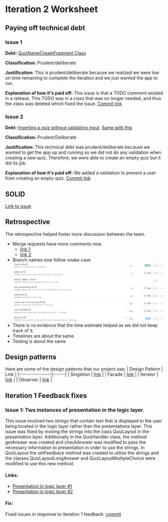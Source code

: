 # Iteration 2 Worksheet

## Paying off technical debt
### Issue 1
**Debt:** [QuizNameCreateFragment Class](https://code.cs.umanitoba.ca/3350-summer2023/lakers-6/-/blob/main/app/src/main/java/comp3350/lakers/quizme/presentation/InsertQuizName/QuizNameCreateFragment.java#L85)

**Classification:** Prudent/deliberate

**Justification:** This is prudent/deliberate because we realized we were low on time remaining to complete the iteration and we just wanted the app to run.

**Explanation of how it's paid off:** This issue is that a TODO comment existed in a release. This TODO was in a class that was no longer needed, and thus the class was deleted which fixed the issue. [Commit link](https://code.cs.umanitoba.ca/3350-summer2023/lakers-6/-/commit/6ab0a6ec6de0febcac1f7c1cc831b33575e01904)

### Issue 2
**Debt:** [Inserting a quiz without validating input](https://code.cs.umanitoba.ca/3350-summer2023/lakers-6/-/blob/5a2c04248ddee2cdc33dfd3da36af67cba4d4964/app/src/main/java/comp3350/lakers/quizme/presentation/InsertQuiz/InsertQuizFragment.java#L76). [Same with this](https://code.cs.umanitoba.ca/3350-summer2023/lakers-6/-/blob/5a2c04248ddee2cdc33dfd3da36af67cba4d4964/app/src/main/java/comp3350/lakers/quizme/presentation/InsertQuiz/InsertQuizFragment.java#L115)

**Classification:** Prudent/Deliberate

**Justification:** This technical debt was prudent/deliberate because we wanted to get the app up and running so we did not do any validation when creating a new quiz. Therefore, we were able to create an empty quiz but it did its job.

**Explanation of how it's paid off:** We added a validation to prevent a user from creating an empty quiz. [Commit link](https://code.cs.umanitoba.ca/3350-summer2023/lakers-6/-/commit/7734dd8fe16a1939a19553ff689edc34271e8048#20346f9da0552263cddd506c4dde3a23a3bff1fd_0_1)

## SOLID
[Link to issue](https://code.cs.umanitoba.ca/3350-summer2023/ghostdevs-7/-/issues/50) 
## Retrospective
The retrospective helped foster more discussion between the team. 
- Merge requests have more comments now.
  - [link 1](https://code.cs.umanitoba.ca/3350-summer2023/lakers-6/-/merge_requests/47#notes)
  - [link 2](https://code.cs.umanitoba.ca/3350-summer2023/lakers-6/-/merge_requests/43#note_107746)
- Branch names now follow snake case
![img.png](../standards/snake_case.png)
- There is no evidence that the time estimate helped as we did not keep track of it.
- Timelines are about the same.
- Testing is about the same

## Design patterns
Here are some of the design patterns that our project use:
| Design Pattern | Link |
|----------------|------|
| Singleton      |   [link](https://code.cs.umanitoba.ca/3350-summer2023/lakers-6/-/blob/main/app/src/main/java/comp3350/lakers/quizme/application/Services.java)   |
| Facade         |   [link](https://code.cs.umanitoba.ca/3350-summer2023/lakers-6/-/blob/main/app/src/main/java/comp3350/lakers/quizme/persistence/IQuiz.java)   |
| Iterator       |  [link](https://code.cs.umanitoba.ca/3350-summer2023/lakers-6/-/blob/main/app/src/main/java/comp3350/lakers/quizme/persistence/hsqldb/QuizPersistenceHSQLDB.java#L43)    |
| Observer  |  [link](https://code.cs.umanitoba.ca/3350-summer2023/lakers-6/-/blob/main/app/src/main/java/comp3350/lakers/quizme/presentation/CategoryListAdapter.java#L54) |


## Iteration 1 Feedback fixes

### Issue 1: Two instances of presentation in the logic layer.
This issue involved two strings that contain text that is displayed to the user being located in the logic layer rather than the presentations layer. This issue was fixed by moving the strings into the class QuizLayout in the presentation layer. Additionally in the QuizHandler class, the method getAnswer was created and checkAnswer was modified to pass the necessary information to presentation in order to use the strings. In QuizLayout the setFeedback method was created to utilize the strings and the classes QuizLayoutLongAnswer and QuizLayoutMultipleChoice were modified to use this new method.
#### Links:
- [Presentation in logic layer #1](https://code.cs.umanitoba.ca/3350-summer2023/lakers-6/-/blob/1.0.0/app/src/main/java/comp3350/lakers/quizme/logic/QuizHandler.java#L10)
- [Presentation in logic layer #2](https://code.cs.umanitoba.ca/3350-summer2023/lakers-6/-/blob/1.0.0/app/src/main/java/comp3350/lakers/quizme/logic/QuizHandler.java#L57)

#### Fix:
Fixed issues in response to iteration 1 feedback: [commit](https://code.cs.umanitoba.ca/3350-summer2023/lakers-6/-/commit/0198dfeb916feb924f95e9dde83502bb7a34a02c)



